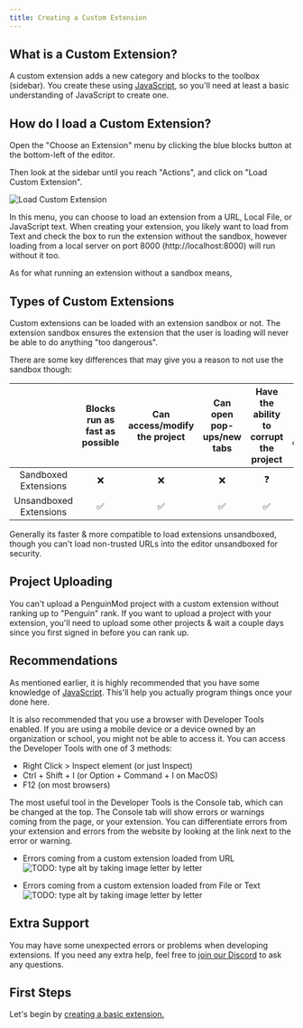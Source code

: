 ```yaml
---
title: Creating a Custom Extension
---
```


## What is a Custom Extension?
A custom extension adds a new category and blocks to the toolbox (sidebar).
You create these using [JavaScript](https://en.wikipedia.org/wiki/JavaScript), so you'll need at least a basic understanding of JavaScript to create one.

## How do I load a Custom Extension?
Open the "Choose an Extension" menu by clicking the blue blocks button at the bottom-left of the editor.

Then look at the sidebar until you reach "Actions", and click on "Load Custom Extension".

<img src="img/docimages/load-custom.png" alt="Load Custom Extension"></img>

In this menu, you can choose to load an extension from a URL, Local File, or JavaScript text.
When creating your extension, you likely want to load from Text and check the box to run the extension without the sandbox, however loading from a local server on port 8000 (http://localhost:8000) will run without it too.

As for what running an extension without a sandbox means,

## Types of Custom Extensions
Custom extensions can be loaded with an extension sandbox or not.
The extension sandbox ensures the extension that the user is loading will never be able to do anything "too dangerous".

There are some key differences that may give you a reason to not use the sandbox though:

| |Blocks run as fast as possible|Can access/modify the project|Can open pop-ups/new tabs|Have the ability to corrupt the project|Can access all custom extension features
|:-:|:-:|:-:|:-:|:-:|:-:|
|Sandboxed Extensions|❌|❌|❌|❓|❌|
|Unsandboxed Extensions|✅|✅|✅|✅|✅|

Generally its faster & more compatible to load extensions unsandboxed, though you can't load non-trusted URLs into the editor unsandboxed for security.

## Project Uploading
You can't upload a PenguinMod project with a custom extension without ranking up to "Penguin" rank.
If you want to upload a project with your extension, you'll need to upload some other projects & wait a couple days since you first signed in before you can rank up.

## Recommendations
As mentioned earlier, it is highly recommended that you have some knowledge of [JavaScript](https://en.wikipedia.org/wiki/JavaScript). This'll help you actually program things once your done here.

It is also recommended that you use a browser with Developer Tools enabled. If you are using a mobile device or a device owned by an organization or school, you might not be able to access it.
You can access the Developer Tools with one of 3 methods:
- Right Click > Inspect element (or just Inspect)
- Ctrl + Shift + I (or Option + Command + I on MacOS)
- F12 (on most browsers)

The most useful tool in the Developer Tools is the Console tab, which can be changed at the top.
The Console tab will show errors or warnings coming from the page, or your extension.
You can differentiate errors from your extension and errors from the website by looking at the link next to the error or warning.

- Errors coming from a custom extension loaded from URL
<img src="img/docimages/error-console-url.png" alt="TODO: type alt by taking image letter by letter"></img>

- Errors coming from a custom extension loaded from File or Text
<img src="img/docimages/error-console-local.png" alt="TODO: type alt by taking image letter by letter"></img>

## Extra Support
You may have some unexpected errors or problems when developing extensions.
If you need any extra help, feel free to [join our Discord](https://discord.gg/NZ9MBMYTZh) to ask any questions.

## First Steps
Let's begin by [creating a basic extension.](/development/extensions/starting-out)